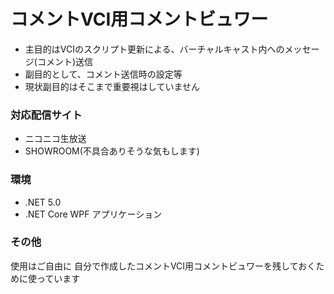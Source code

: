 # コメントVCI用コメントビュワー
* 主目的はVCIのスクリプト更新による、バーチャルキャスト内へのメッセージ(コメント)送信
* 副目的として、コメント送信時の設定等
* 現状副目的はそこまで重要視はしていません


### 対応配信サイト
* ニコニコ生放送
* SHOWROOM(不具合ありそうな気もします)

### 環境
* .NET 5.0
* .NET Core WPF アプリケーション

### その他
使用はご自由に
自分で作成したコメントVCI用コメントビュワーを残しておくために使っています

